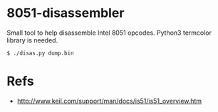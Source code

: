 # 8051-disassembler

Small tool to help disassemble Intel 8051 opcodes.
Python3 termcolor library is needed. 

```
$ ./disas.py dump.bin
```

# Refs
* http://www.keil.com/support/man/docs/is51/is51_overview.htm
